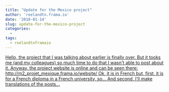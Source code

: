 ```yaml
---
title: "Update for the Mexico project"
author: 'roelandtn.frama.io'
date: '2018-01-14'
slug: update-for-the-mexico-project
categories:
  - 
tags:
  - roelandtnframaio
---
```


[Hello, the project that I was talking about earlier is finally over. But it tooks me (and my colleagues) so much time to do that I wasn't able to post about it. Anyway, the project website is online and can be seen there: http://m2_projet_mexique.frama.io/website/ Ok, it is in French but, first, it is for a French diploma in a French university, so... And second, I'll make translations of the posts...<click to read more>](https://roelandtn.frama.io/post/update-for-the-mexico-project/)

